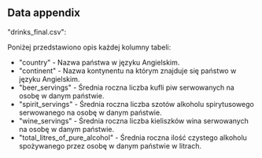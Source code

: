 ## Data appendix


"drinks_final.csv":

Poniżej przedstawiono opis każdej kolumny tabeli:

- "country" - Nazwa państwa w języku Angielskim.
- "continent" - Nazwa kontynentu na którym znajduje się państwo w języku Angielskim.
- "beer_servings" - Średnia roczna liczba kufli piw serwowanych na osobę w danym państwie.
- "spirit_servings" - Średnia roczna liczba szotów alkoholu spirytusowego serwowanego na osobę w danym państwie.
- "wine_servings" - Średnia roczna liczba kieliszków wina serwowanych na osobę w danym państwie.
- "total_litres_of_pure_alcohol" - Średnia roczna ilość czystego alkoholu spożywanego przez osobę w danym państwie w litrach.
